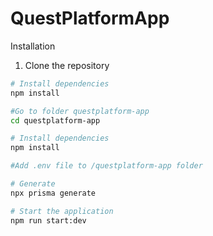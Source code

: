 # QuestPlatformApp
Installation
1. Clone the repository
```bash
# Install dependencies
npm install

#Go to folder questplatform-app
cd questplatform-app

# Install dependencies
npm install

#Add .env file to /questplatform-app folder

# Generate
npx prisma generate

# Start the application
npm run start:dev
```